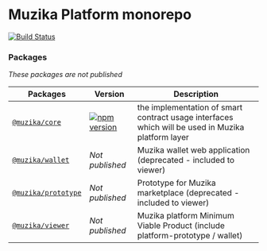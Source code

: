 # Muzika Platform monorepo 

[![Build Status](https://travis-ci.com/MuzikaFoundation/muzika-platform.svg?branch=master)](https://travis-ci.com/MuzikaFoundation/muzika-platform)


### Packages

*These packages are not published*

| Packages                                   | Version              | Description                                         |
| ------------------------------------------ | -------------------- | --------------------------------------------------- |
| [`@muzika/core`](/projects/core)           | [![npm version](https://badge.fury.io/js/%40muzika%2Fcore.svg)](https://badge.fury.io/js/%40muzika%2Fcore)      | the implementation of smart contract usage interfaces which will be used in Muzika platform layer |
| [`@muzika/wallet`](/projects/wallet)       | *Not published*      | Muzika wallet web application (deprecated - included to viewer)                       |
| [`@muzika/prototype`](/projects/prototype) | *Not published*      | Prototype for Muzika marketplace (deprecated - included to viewer)                    |
| [`@muzika/viewer`](/projects/viewer)       | *Not published*      | Muzika platform Minimum Viable Product (include platform-prototype / wallet)                 |
